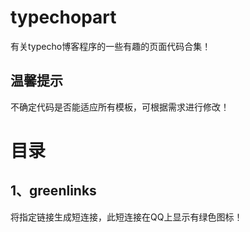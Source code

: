 # typechopart
有关typecho博客程序的一些有趣的页面代码合集！

温馨提示
---
不确定代码是否能适应所有模板，可根据需求进行修改！

目录
===

1、greenlinks
---
将指定链接生成短连接，此短连接在QQ上显示有绿色图标！
